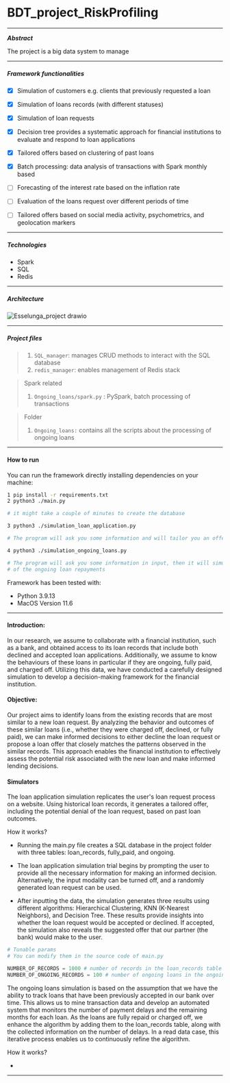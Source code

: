 # BDT_project_RiskProfiling

---

***Abstract***

The project is a big data system to manage

---

##### Framework functionalities


- [x] Simulation of customers e.g. clients that previously requested a loan

- [x] Simulation of loans records (with different statuses)

- [x] Simulation of loan requests

- [x] Decision tree provides a systematic approach for financial institutions to evaluate and respond to loan applications
      
- [x] Tailored offers based on clustering of past loans 

- [x] Batch processing: data analysis of transactions with Spark monthly based

- [ ] Forecasting of the interest rate based on the inflation rate

- [ ] Evaluation of the loans request over different periods of time

- [ ] Tailored offers based on social media activity, psychometrics, and geolocation markers 

  

---

##### Technologies

+ Spark
+ SQL
+ Redis

---

##### Architecture

![Esselunga_project drawio](https://user-images.githubusercontent.com/61838905/176533733-2c342f80-1883-4be3-8182-f263f1c4420c.png)



---



##### Project files

> 1. `SQL_manager`:  manages CRUD methods to interact with the SQL database
> 2. `redis_manager`: enables management of Redis stack



> Spark related
>
> 1. `Ongoing_loans/spark.py` : PySpark, batch processing of transactions



> Folder
>
> 1. `Ongoing_loans:` contains all the scripts about the processing of ongoing loans


---

#### How to run

You can run the framework directly installing dependencies on your machine:

```bash
1 pip install -r requirements.txt 
2 python3 ./main.py

# it might take a couple of minutes to create the database

3 python3 ./simulation_loan_application.py

# The program will ask you some information and will tailor you an offer

4 python3 ./simulation_ongoing_loans.py

# The program will ask you some information in input, then it will simulate n months of transaction and count payments and delays 
# of the ongoing loan repayments
```

Framework has been tested with:

- Python 3.9.13
- MacOS Version 11.6

---

#### Introduction: 

In our research, we assume to collaborate with a financial institution, such as a bank, and obtained access to its loan records that include both declined and accepted loan applications. Additionally, we assume to know the behaviours of these loans in particular  if they are ongoing, fully paid, and charged off. Utilizing this data, we have conducted a carefully designed simulation to develop a decision-making framework for the financial institution.

#### Objective: 

Our project aims to identify loans from the existing records that are most similar to a new loan request. By analyzing the behavior and outcomes of these similar loans (i.e., whether they were charged off, declined, or fully paid), we can make informed decisions to either decline the loan request or propose a loan offer that closely matches the patterns observed in the similar records. This approach enables the financial institution to effectively assess the potential risk associated with the new loan and make informed lending decisions.

#### Simulators

The loan application simulation replicates the user's loan request process on a website. Using historical loan records, it generates a tailored offer, including the potential denial of the loan request, based on past loan outcomes.


How it works?

- Running the main.py file creates a SQL database in the project folder with three tables: loan_records, fully_paid, and ongoing.

- The loan application simulation trial begins by prompting the user to provide all the necessary information for making an informed decision. Alternatively, the input modality can be turned off, and a randomly generated loan request can be used.

- After inputting the data, the simulation generates three results using different algorithms: Hierarchical Clustering, KNN (K-Nearest Neighbors), and Decision Tree. These results provide insights into whether the loan request would be accepted or declined. If accepted, the simulation also reveals the suggested offer that our partner (the bank) would make to the user.

```python
# Tunable params
# You can modify them in the source code of main.py

NUMBER_OF_RECORDS = 1000 # number of records in the loan_records table
NUMBER_OF_ONGOING_RECORDS = 100 # number of ongoing loans in the ongoing table 
```

The ongoing loans simulation is based on the assumption that we have the ability to track loans that have been previously accepted in our bank over time. This allows us to mine transaction data and develop an automated system that monitors the number of payment delays and the remaining months for each loan. As the loans are fully repaid  or charged off, we enhance the algorithm by adding them to the loan_records table, along with the collected information on the number of delays. In a read data case, this iterative process enables us to continuously refine the algorithm.

How it works?

- 

---


